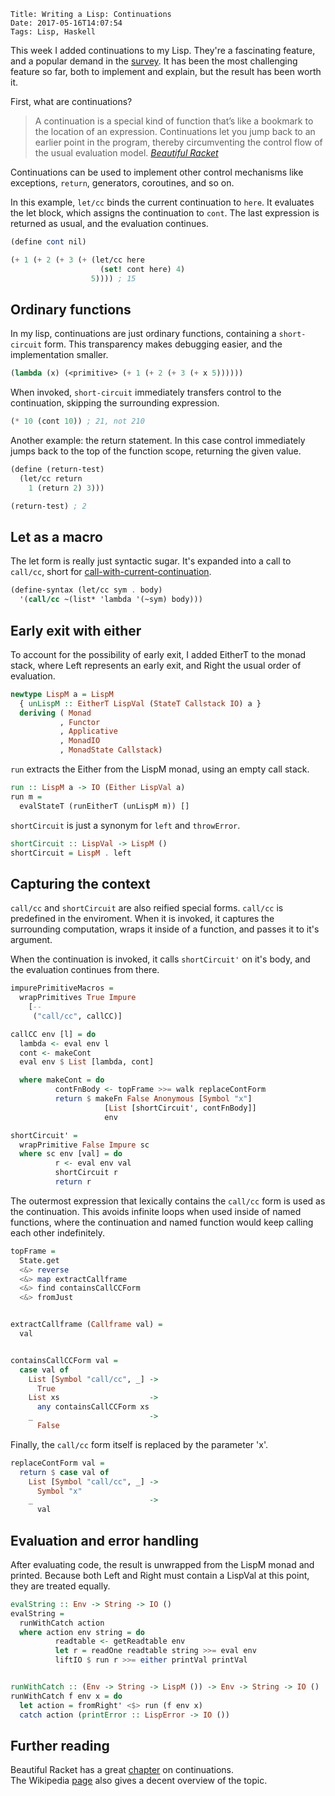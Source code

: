     Title: Writing a Lisp: Continuations
    Date: 2017-05-16T14:07:54
    Tags: Lisp, Haskell

This week I added continuations to my Lisp.
They're a fascinating feature, and a popular demand in the [survey](http://reinvanderwoerd.nl/blog/2017/04/24/writing-a-lisp-help-me-decide-what-to-tackle-next/). 
It has been the most challenging feature so far, both to implement and explain, but the result has been worth it.

<!-- more -->

First, what are continuations?

> A con­tin­u­a­tion is a spe­cial kind of func­tion that’s like a book­mark to the loca­tion of an expres­sion. Con­tin­u­a­tions let you jump back to an ear­lier point in the pro­gram, thereby cir­cum­vent­ing the con­trol flow of the usual eval­u­a­tion model. <cite>[Beautiful Racket](http://beautifulracket.com/explainer/continuations.html)</cite>

Continuations can be used to implement other control mechanisms like exceptions, `return`, generators, coroutines, and so on.

In this example, `let/cc` binds the current continuation to `here`.
It evaluates the let block, which assigns the continuation to `cont`.
The last expression is returned as usual, and the evaluation continues.

```scheme
(define cont nil)

(+ 1 (+ 2 (+ 3 (+ (let/cc here
                    (set! cont here) 4) 
                  5)))) ; 15
```

## Ordinary functions
In my lisp, continuations are just ordinary functions, containing a `short-circuit` form.
This transparency makes debugging easier, and the implementation smaller.

```scheme
(lambda (x) (<primitive> (+ 1 (+ 2 (+ 3 (+ x 5))))))
```

When invoked, `short-circuit` immediately transfers control to the continuation, skipping the surrounding expression.

```scheme
(* 10 (cont 10)) ; 21, not 210
```


Another example: the return statement.
In this case control immediately jumps back to the top of the function scope, returning the given value.

```scheme
(define (return-test)
  (let/cc return
    1 (return 2) 3))) 

(return-test) ; 2
```


## Let as a macro

The let form is really just syntactic sugar.
It's expanded into a call to `call/cc`, short for [call-with-current-continuation](https://en.wikipedia.org/wiki/Call-with-current-continuation).

```scheme
(define-syntax (let/cc sym . body)
  '(call/cc ~(list* 'lambda '(~sym) body)))
```


## Early exit with either

To account for the possibility of early exit, I added EitherT to the monad stack, where
Left represents an early exit, and Right the usual order of evaluation.

```haskell
newtype LispM a = LispM 
  { unLispM :: EitherT LispVal (StateT Callstack IO) a }
  deriving ( Monad
           , Functor
           , Applicative
           , MonadIO
           , MonadState Callstack)

```

`run` extracts the Either from the LispM monad, using an empty call stack.

```haskell
run :: LispM a -> IO (Either LispVal a)
run m =
  evalStateT (runEitherT (unLispM m)) []
```

`shortCircuit` is just a synonym for `left` and `throwError`.

```haskell
shortCircuit :: LispVal -> LispM ()
shortCircuit = LispM . left
```

## Capturing the context

`call/cc` and `shortCircuit` are also reified special forms.
`call/cc` is predefined in the enviroment.
When it is invoked, it captures the surrounding computation, wraps it inside of a function, 
and passes it to it's argument.

When the continuation is invoked, it calls `shortCircuit'` on it's body, and the evaluation continues from there.

```haskell
impurePrimitiveMacros =
  wrapPrimitives True Impure
    [--
     ("call/cc", callCC)]

callCC env [l] = do
  lambda <- eval env l
  cont <- makeCont
  eval env $ List [lambda, cont]

  where makeCont = do
          contFnBody <- topFrame >>= walk replaceContForm
          return $ makeFn False Anonymous [Symbol "x"]
                     [List [shortCircuit', contFnBody]]
                     env

shortCircuit' = 
  wrapPrimitive False Impure sc
  where sc env [val] = do
          r <- eval env val
          shortCircuit r
          return r

```

The outermost expression that lexically contains the `call/cc` form is used as the continuation.
This avoids infinite loops when used inside of named functions, where the continuation and named function would keep calling each other indefinitely.

```haskell
topFrame =
  State.get
  <&> reverse
  <&> map extractCallframe
  <&> find containsCallCCForm
  <&> fromJust


extractCallframe (Callframe val) =
  val


containsCallCCForm val =
  case val of
    List [Symbol "call/cc", _] ->
      True
    List xs                    ->
      any containsCallCCForm xs
    _                          ->
      False
```

Finally, the `call/cc` form itself is replaced by the parameter 'x'.

```haskell
replaceContForm val =
  return $ case val of
    List [Symbol "call/cc", _] ->
      Symbol "x"
    _                          ->
      val
```

## Evaluation and error handling

After evaluating code, the result is unwrapped from the LispM monad and printed.
Because both Left and Right must contain a LispVal at this point, they are treated equally.

```haskell
evalString :: Env -> String -> IO ()
evalString =
  runWithCatch action
  where action env string = do
          readtable <- getReadtable env
          let r = readOne readtable string >>= eval env
          liftIO $ run r >>= either printVal printVal


runWithCatch :: (Env -> String -> LispM ()) -> Env -> String -> IO ()
runWithCatch f env x = do
  let action = fromRight' <$> run (f env x)
  catch action (printError :: LispError -> IO ())
```

## Further reading
Beautiful Racket has a great [chapter](http://beautifulracket.com/explainer/continuations.html) on continuations. <br/>
The Wikipedia [page](https://en.wikipedia.org/wiki/Continuation) also gives a decent overview of the topic.